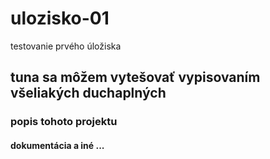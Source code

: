 # ulozisko-01
testovanie prvého úložiska
## tuna sa môžem vytešovať  vypisovaním všeliakých duchaplných
###  popis tohoto  projektu
####  dokumentácia a iné ...
